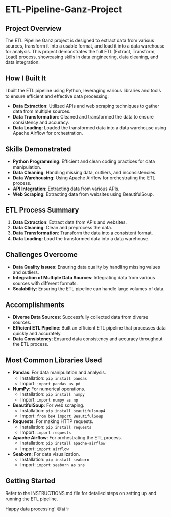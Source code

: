 # ETL-Pipeline-Ganz-Project

## Project Overview
The ETL Pipeline Ganz project is designed to extract data from various sources, transform it into a usable format, and load it into a data warehouse for analysis. This project demonstrates the full ETL (Extract, Transform, Load) process, showcasing skills in data engineering, data cleaning, and data integration.

## How I Built It
I built the ETL pipeline using Python, leveraging various libraries and tools to ensure efficient and effective data processing:
- **Data Extraction**: Utilized APIs and web scraping techniques to gather data from multiple sources.
- **Data Transformation**: Cleaned and transformed the data to ensure consistency and accuracy.
- **Data Loading**: Loaded the transformed data into a data warehouse using Apache Airflow for orchestration.

## Skills Demonstrated
- **Python Programming**: Efficient and clean coding practices for data manipulation.
- **Data Cleaning**: Handling missing data, outliers, and inconsistencies.
- **Data Warehousing**: Using Apache Airflow for orchestrating the ETL process.
- **API Integration**: Extracting data from various APIs.
- **Web Scraping**: Extracting data from websites using BeautifulSoup.

## ETL Process Summary
1. **Data Extraction**: Extract data from APIs and websites.
2. **Data Cleaning**: Clean and preprocess the data.
3. **Data Transformation**: Transform the data into a consistent format.
4. **Data Loading**: Load the transformed data into a data warehouse.

## Challenges Overcome
- **Data Quality Issues**: Ensuring data quality by handling missing values and outliers.
- **Integration of Multiple Data Sources**: Integrating data from various sources with different formats.
- **Scalability**: Ensuring the ETL pipeline can handle large volumes of data.

## Accomplishments
- **Diverse Data Sources**: Successfully collected data from diverse sources.
- **Efficient ETL Pipeline**: Built an efficient ETL pipeline that processes data quickly and accurately.
- **Data Consistency**: Ensured data consistency and accuracy throughout the ETL process.

## Most Common Libraries Used
- **Pandas**: For data manipulation and analysis.
  - Installation: `pip install pandas`
  - Import: `import pandas as pd`
- **NumPy**: For numerical operations.
  - Installation: `pip install numpy`
  - Import: `import numpy as np`
- **BeautifulSoup**: For web scraping.
  - Installation: `pip install beautifulsoup4`
  - Import: `from bs4 import BeautifulSoup`
- **Requests**: For making HTTP requests.
  - Installation: `pip install requests`
  - Import: `import requests`
- **Apache Airflow**: For orchestrating the ETL process.
  - Installation: `pip install apache-airflow`
  - Import: `import airflow`
- **Seaborn**: For data visualization.
  - Installation: `pip install seaborn`
  - Import: `import seaborn as sns`

## Getting Started
Refer to the INSTRUCTIONS.md file for detailed steps on setting up and running the ETL pipeline.

Happy data processing! 😊📊✨
